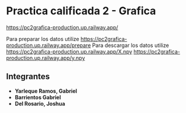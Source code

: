 # Practica calificada 2 - Grafica
https://pc2grafica-production.up.railway.app/

Para preparar los datos utilize
https://pc2grafica-production.up.railway.app/prepare
Para descargar los datos utilize
https://pc2grafica-production.up.railway.app/X.npy
https://pc2grafica-production.up.railway.app/y.npy

## Integrantes

- **Yarleque Ramos, Gabriel**
- **Barrientos Gabriel**
- **Del Rosario, Joshua**

